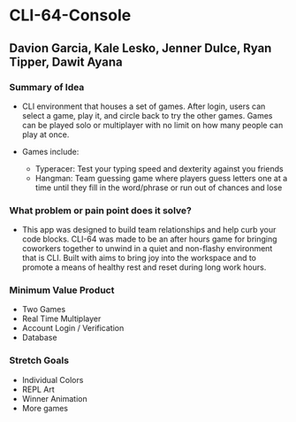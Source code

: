 # CLI-64-Console

## Davion Garcia, Kale Lesko, Jenner Dulce, Ryan Tipper, Dawit Ayana

### Summary of Idea

- CLI environment that houses a set of games. After login, users can select a game, play it, and circle back to try the other games. Games can be played solo or multiplayer with no limit on how many people can play at once.

- Games include:
  - Typeracer: Test your typing speed and dexterity against you friends
  - Hangman: Team guessing game where players guess letters one at a time until they fill in the word/phrase or run out of chances and lose

### What problem or pain point does it solve?

- This app was designed to build team relationships and help curb your code blocks. CLI-64  was made to be an after hours game for bringing coworkers together to unwind in a quiet and non-flashy environment that is CLI. Built with aims to bring joy into the workspace and to promote a means of healthy rest and reset during long work hours. 

### Minimum Value Product

- Two Games
- Real Time Multiplayer
- Account Login / Verification
- Database

### Stretch Goals

- Individual Colors
- REPL Art
- Winner Animation
- More games
